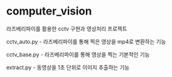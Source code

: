 # computer_vision
라즈베리파이를 활용한 cctv 구현과 영상처리 프로젝트

 cctv_auto.py - 라즈베리파이를 통해 찍은 영상을 mp4로 변환하는 기능   
 
 cctv_base.py - 라즈베리파이를 통해 영상을 찍는 기본적인 기능   
 
 extract.py - 동영상을 1초 단위로 이미지 추출하는 기능

